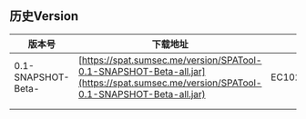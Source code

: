 ## 历史Version



| 版本号             | 下载地址                                                     | MD5值                            | SHA-256值                                                    |
| ------------------ | ------------------------------------------------------------ | -------------------------------- | ------------------------------------------------------------ |
| 0.1-SNAPSHOT-Beta- | [https://spat.sumsec.me/version/SPATool-0.1-SNAPSHOT-Beta-all.jar](https://spat.sumsec.me/version/SPATool-0.1-SNAPSHOT-Beta-all.jar) | EC1020C21CB7EEC94077861A7113A14F | A110FDC1A174E5E1920444B04B470031EE8D2CDE500D438ADBBE7D3F44F131B8 |
|                    |                                                              |                                  |                                                              |
|                    |                                                              |                                  |                                                              |

